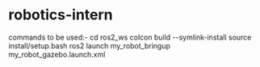 # robotics-intern

commands to be used:- 
  cd ros2_ws
  colcon build --symlink-install
  source install/setup.bash
  ros2 launch my_robot_bringup my_robot_gazebo.launch.xml






